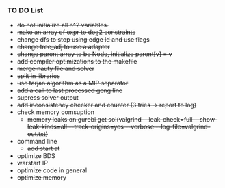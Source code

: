 ### TO DO List
* ~~do not initialize all n^2 variables.~~
* ~~make an array of expr to deg2 constraints~~
* ~~change dfs to stop using edge id and use flags~~
* ~~change tree_adj to use a adaptor~~
* ~~change parent array to be Node, initialize parent[v] = v~~
* ~~add compiler optimizations to the makefile~~
* ~~merge nauty file and solver~~
* ~~split in libraries~~
* ~~use tarjan algorithm as a MIP separator~~
* ~~add a call to last processed geng line~~
* ~~supress solver output~~
* ~~add inconsistency checker and counter (3 tries -> report to log)~~
* check memory comsuption
	* ~~memory leaks on gurobi get sol(valgrind --leak-check=full --show-leak-kinds=all --track-origins=yes --verbose --log-file=valgrind-out.txt)~~
* command line
	* ~~add start at~~
* optimize BDS
* warstart IP
* optimize code in general
* ~~optimize memory~~	
	